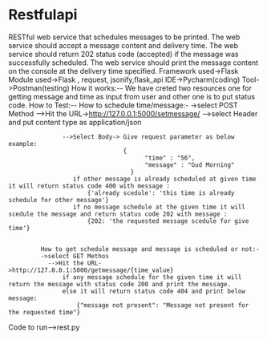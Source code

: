# Restfulapi
RESTful web service that schedules messages to be printed. The web service should accept a message content and delivery time. The web service should return 202 status code (accepted) if the message was successfully scheduled. The web service should print the message content on the console at the delivery time specified.
Framework used->Flask
Module used->Flask , request, jsonify,flask_api
IDE->Pycharm(coding)
Tool->Postman(testing)
How it works:--
             We have creted two resources one for getting message and time as input from user and other one is to put status code.
How to Test:--
             How to schedule time/message:-
             ->select POST Method
                -->Hit the URL->http://127.0.0.1:5000/setmessage/
                  -->select Header and put content type as application/json
                                
                   -->Select Body-> Give request parameter as below example:
                                    {
	                                      "time" : "56",
	                                      "message" : "Gud Morning"
                                      }
                      if other message is already scheduled at given time it will return status code 400 with message : 
                          {'already scedule': 'this time is already schedule for other message'}
                      if no message schedule at the given time it will scedule the message and return status code 202 with message : 
                          {202: 'the requested message scedule for give time'}
                
                                      
             How to get schedule message and message is scheduled or not:-
             ->select GET Methos
               -->Hit the URL->http://127.0.0.1:5000/getmessage/{time_value}
                   if any message schedule for the given time it will return the message with status code 200 and print the message.
                   else it will return status code 404 and print below message:
                       {"message not present": "Message not present for the requested time"}

             
  Code to run-->rest.py
             
             
